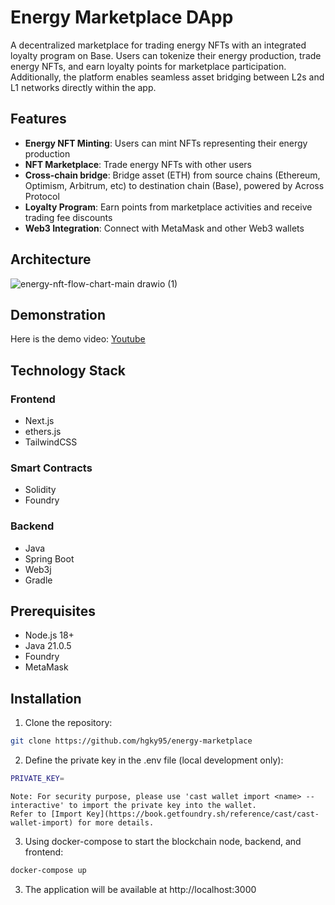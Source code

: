 # Energy Marketplace DApp

A decentralized marketplace for trading energy NFTs with an integrated loyalty program on Base. Users can tokenize their energy production, trade energy NFTs, and earn loyalty points for marketplace participation.
Additionally, the platform enables seamless asset bridging between L2s and L1 networks directly within the app.

## Features

- **Energy NFT Minting**: Users can mint NFTs representing their energy production
- **NFT Marketplace**: Trade energy NFTs with other users
- **Cross-chain bridge**: Bridge asset (ETH) from source chains (Ethereum, Optimism, Arbitrum, etc) to destination chain (Base), powered by Across Protocol
- **Loyalty Program**: Earn points from marketplace activities and receive trading fee discounts
- **Web3 Integration**: Connect with MetaMask and other Web3 wallets

## Architecture

![energy-nft-flow-chart-main drawio (1)](https://github.com/user-attachments/assets/be1520e2-6d44-4546-9d44-e4a1aff797c4)

## Demonstration

Here is the demo video: [Youtube](https://youtu.be/dtCQmJSXIFc)

## Technology Stack

### Frontend

- Next.js
- ethers.js
- TailwindCSS

### Smart Contracts

- Solidity
- Foundry

### Backend

- Java
- Spring Boot
- Web3j
- Gradle

## Prerequisites

- Node.js 18+
- Java 21.0.5
- Foundry
- MetaMask

## Installation

1. Clone the repository:

```bash
git clone https://github.com/hgky95/energy-marketplace
```

2. Define the private key in the .env file (local development only):

```bash
PRIVATE_KEY=
```

    Note: For security purpose, please use 'cast wallet import <name> --interactive' to import the private key into the wallet.
    Refer to [Import Key](https://book.getfoundry.sh/reference/cast/cast-wallet-import) for more details.

3. Using docker-compose to start the blockchain node, backend, and frontend:

```bash
docker-compose up
```

3. The application will be available at http://localhost:3000
